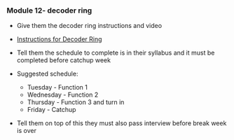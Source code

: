 ### Module 12- decoder ring
- Give them the decoder ring instructions and video
- [Instructions for Decoder Ring](https://youtu.be/41UqftB28xA)

- Tell them the schedule to complete is in their syllabus and it must be completed before catchup week
- Suggested schedule:
  - Tuesday - Function 1
  - Wednesday - Function 2
  - Thursday - Function 3 and turn in
  - Friday - Catchup

- Tell them on top of this they must also pass interview before break week is over
